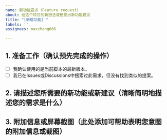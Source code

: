 ```yaml
---
name: 新功能要求（Feature request）
about: 给这个项目的新想法或是提出新功能建议
title: "[新增功能] "
labels: ''
assignees: maxzhang666

---
```


## 1. 准备工作（确认预先完成的操作）
<!-- 请您在反馈问题前，确认完成以下准备工作，如确定请将[ ]改为[x]，并删除[ ]中的空格 -->

- [ ] 我确认使用的是当前脚本的最新版本。
- [ ] 我已在Issues或Discussions中搜索过此需求，但没有找到类似的提案。

## 2. 请描述您所需要的新功能或新建议（清晰简明地描述您的需求是什么）




## 3. 附加信息或屏幕截图（此处添加可帮助表明您意图的附加信息或截图）
